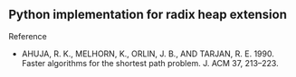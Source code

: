 ## Python implementation for radix heap extension

Reference
* AHUJA, R. K., MELHORN, K., ORLIN, J. B., AND TARJAN, R. E. 1990. Faster algorithms for the
shortest path problem. J. ACM 37, 213–223.
